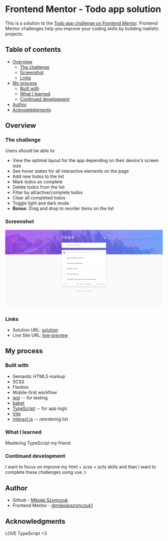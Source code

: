 # Frontend Mentor - Todo app solution

This is a solution to the [Todo app challenge on Frontend Mentor](https://www.frontendmentor.io/challenges/todo-app-Su1_KokOW). Frontend Mentor challenges help you improve your coding skills by building realistic projects.

## Table of contents

- [Overview](#overview)
  - [The challenge](#the-challenge)
  - [Screenshot](#screenshot)
  - [Links](#links)
- [My process](#my-process)
  - [Built with](#built-with)
  - [What I learned](#what-i-learned)
  - [Continued development](#continued-development)
- [Author](#author)
- [Acknowledgments](#acknowledgments)

## Overview

### The challenge

Users should be able to:

- View the optimal layout for the app depending on their device's screen size
- See hover states for all interactive elements on the page
- Add new todos to the list
- Mark todos as complete
- Delete todos from the list
- Filter by all/active/complete todos
- Clear all completed todos
- Toggle light and dark mode
- **Bonus**: Drag and drop to reorder items on the list

### Screenshot

![](./screenshot.png)

### Links

- Solution URL: [solution]()
- Live Site URL: [live-preview](https://quirky-easley-e8a83b.netlify.app/)

## My process

### Built with

- Semantic HTML5 markup
- SCSS
- Flexbox
- Mobile-first workflow
- [jest](https://jestjs.io/) -- for testing
- [babel](https://babeljs.io/)
- [TypeScript](https://www.typescriptlang.org/) -- for app logic
- [Vite](https://vitejs.dev/)
- [interact.js](https://interactjs.io/) -- reordering list

### What I learned

Mastering TypeScript my friend

### Continued development

I want to focus on improve my html + scss + js/ts skills and than I want to complete these challenges using vue :)

## Author

- Github - [Mikołaj Szymczuk](https://github.com/mikolajszymczuk1)
- Frontend Mentor - [@mikolajszymczuk1](https://www.frontendmentor.io/profile/mikolajszymczuk1)

## Acknowledgments

LOVE TypeScript <3